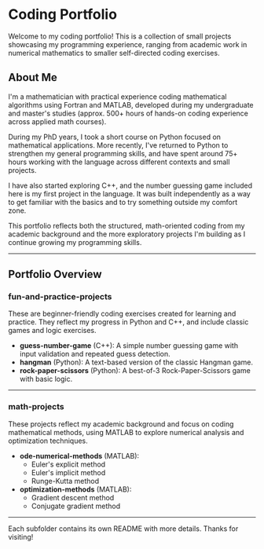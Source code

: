 # Coding Portfolio

Welcome to my coding portfolio! This is a collection of small projects showcasing my programming experience, ranging from academic work in numerical mathematics to smaller self-directed coding exercises.

## About Me

I'm a mathematician with practical experience coding mathematical algorithms using Fortran and MATLAB, developed during my undergraduate and master's studies (approx. 500+ hours of hands-on coding experience across applied math courses).

During my PhD years, I took a short course on Python focused on mathematical applications. More recently, I've returned to Python to strengthen my general programming skills, and have spent around 75+ hours working with the language across different contexts and small projects.

I have also started exploring C++, and the number guessing game included here is my first project in the language. It was built independently as a way to get familiar with the basics and to try something outside my comfort zone.

This portfolio reflects both the structured, math-oriented coding from my academic background and the more exploratory projects I'm building as I continue growing my programming skills.

---

## Portfolio Overview

### fun-and-practice-projects

These are beginner-friendly coding exercises created for learning and practice. They reflect my progress in Python and C++, and include classic games and logic exercises.

- **guess-number-game** (C++): A simple number guessing game with input validation and repeated guess detection.
- **hangman** (Python): A text-based version of the classic Hangman game.
- **rock-paper-scissors** (Python): A best-of-3 Rock-Paper-Scissors game with basic logic.

---

### math-projects

These projects reflect my academic background and focus on coding mathematical methods, using MATLAB to explore numerical analysis and optimization techniques.

- **ode-numerical-methods** (MATLAB):
  - Euler's explicit method
  - Euler's implicit method
  - Runge-Kutta method
- **optimization-methods** (MATLAB):
  - Gradient descent method
  - Conjugate gradient method

---

Each subfolder contains its own README with more details. Thanks for visiting!
